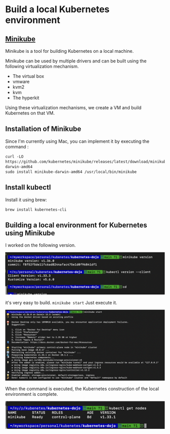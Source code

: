 # Build a local Kubernetes environment

## [Minikube](https://github.com/kubernetes/minikube)

Minikube is a tool for building Kubernetes on a local machine.

Minikube can be used by multiple drivers and can be built using the following virtualization mechanism.

- The virtual box
- vmware
- kvm2
- kvm
- The hyperkit

Using these virtualization mechanisms, we create a VM and build Kubernetes on that VM.

## Installation of Minikube

Since I'm currently using Mac, you can implement it by executing the command :

```
curl -LO https://github.com/kubernetes/minikube/releases/latest/download/minikube-darwin-amd64
sudo install minikube-darwin-amd64 /usr/local/bin/minikube
```

## Install kubectl

Install it using brew:
 
```
brew install kubernetes-cli
```

## Building a local environment for Kubernetes using Minikube

I worked on the following version.

![alt text](./images/01.png)

it's very easy to build. `minikube start` Just execute it.

![alt text](./images/02.png)

When the command is executed, the Kubernetes construction of the local environment is complete.

![alt text](./images/03.png)